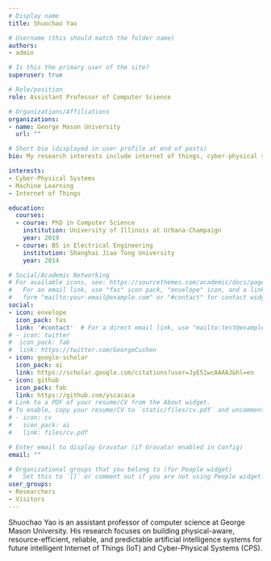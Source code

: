 ```yaml
---
# Display name
title: Shuochao Yao

# Username (this should match the folder name)
authors:
- admin

# Is this the primary user of the site?
superuser: true

# Role/position
role: Assistant Professor of Computer Science

# Organizations/Affiliations
organizations:
- name: George Mason University
  url: ""

# Short bio (displayed in user profile at end of posts)
bio: My research interests include internet of things, cyber-physical systems and machine learning.

interests:
- Cyber-Physical Systems
- Machine Learning
- Internet of Things

education:
  courses:
  - course: PhD in Computer Science
    institution: University of Illinois at Urbana-Champaign
    year: 2019
  - course: BS in Electrical Engineering
    institution: Shanghai Jiao Tong University
    year: 2014

# Social/Academic Networking
# For available icons, see: https://sourcethemes.com/academic/docs/page-builder/#icons
#   For an email link, use "fas" icon pack, "envelope" icon, and a link in the
#   form "mailto:your-email@example.com" or "#contact" for contact widget.
social:
- icon: envelope
  icon_pack: fas
  link: '#contact'  # For a direct email link, use "mailto:test@example.org".
# - icon: twitter
#  icon_pack: fab
#  link: https://twitter.com/GeorgeCushen
- icon: google-scholar
  icon_pack: ai
  link: https://scholar.google.com/citations?user=JyE51wcAAAAJ&hl=en
- icon: github
  icon_pack: fab
  link: https://github.com/yscacaca
# Link to a PDF of your resume/CV from the About widget.
# To enable, copy your resume/CV to `static/files/cv.pdf` and uncomment the lines below.
# - icon: cv
#   icon_pack: ai
#   link: files/cv.pdf

# Enter email to display Gravatar (if Gravatar enabled in Config)
email: ""

# Organizational groups that you belong to (for People widget)
#   Set this to `[]` or comment out if you are not using People widget.
user_groups:
- Researchers
- Visitors
---
```


Shuochao Yao is an assistant professor of computer science at George Mason University. His research focuses on building physical-aware, resource-efficient, reliable, and predictable artificial intelligence systems for future intelligent Internet of Things (IoT) and Cyber-Physical Systems (CPS).


